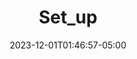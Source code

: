 ---
weight: 999
title: "Set_up"
description: ""
icon: "article"
date: "2023-12-01T01:46:57-05:00"
lastmod: "2023-12-01T01:46:57-05:00"
draft: true
toc: true
---